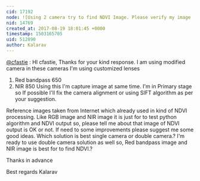 ```yaml
---
cid: 17192
node: ![Using 2 camera try to find NDVI Image. Please verify my image .](../notes/Kalarav/08-19-2017/using-2-camera-try-to-find-ndvi-image-please-verify-my-image)
nid: 14769
created_at: 2017-08-19 18:01:45 +0000
timestamp: 1503165705
uid: 512890
author: Kalarav
---
```


[@cfastie](/profile/cfastie) :
HI cfastie,
Thanks for your kind response. 
I am using modified camera in these cameras I'm using customized lenses 
1. Red bandpass 650 
2. NIR  850
Using this I'm capture image at same time. I'm in Primary stage so If possible I'll fix the camera alignment or  using SIFT algorithm as per your suggestion. 

Reference images taken from Internet which already used in kind of NDVI processing. Like RGB image and NIR image it is just for to test python algorithm and NDVI output so, please tell me about that image of NDVI output is OK or not.
If need to some improvements please suggest me some good ideas. 
Which solution is best single camera or double camera.? 
I'm ready to use double camera solution as well so,  Red bandpass image  and NIR image is best for to find NDVI.? 

Thanks in advance 

Best regards 
Kalarav 